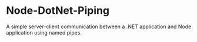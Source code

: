 # Node-DotNet-Piping
A simple server-client communication between a .NET application and Node application using named pipes.
